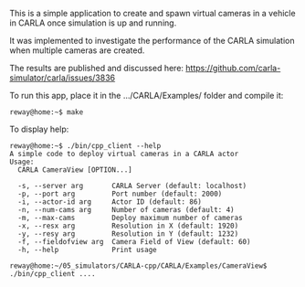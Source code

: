 This is a simple application to create and spawn virtual cameras in a vehicle in CARLA once simulation is up and running.

It was implemented to investigate the performance of the CARLA simulation when multiple cameras are created.

The results are published and discussed here:
https://github.com/carla-simulator/carla/issues/3836

To run this app, place it in the .../CARLA/Examples/ folder and compile it:

```console
reway@home:~$ make
```

To display help:
```console
reway@home:~$ ./bin/cpp_client --help
A simple code to deploy virtual cameras in a CARLA actor
Usage:
  CARLA CameraView [OPTION...]

  -s, --server arg       CARLA Server (default: localhost)
  -p, --port arg         Port number (default: 2000)
  -i, --actor-id arg     Actor ID (default: 86)
  -n, --num-cams arg     Number of cameras (default: 4)
  -m, --max-cams         Deploy maximum number of cameras
  -x, --resx arg         Resolution in X (default: 1920)
  -y, --resy arg         Resolution in Y (default: 1232)
  -f, --fieldofview arg  Camera Field of View (default: 60)
  -h, --help             Print usage

reway@home:~/05_simulators/CARLA-cpp/CARLA/Examples/CameraView$ ./bin/cpp_client ....
```


